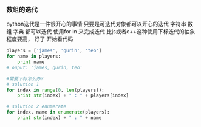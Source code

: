 ### 数组的迭代

python迭代是一件很开心的事情 只要是可迭代对象都可以开心的迭代 字符串 数组 字典 都可以迭代
使用for in 来完成迭代 比js或者c++这种使用下标迭代的抽象程度要高， 好了 开始看代码

```python
players = ['james', 'gurin', 'teo']
for name in players:
    print name
# ouput: 'james, gurin, teo'

#需要下标怎么办?
# solution 1
for index in range(0, len(players)):
    print str(index) + " : " + players[index]

# solution 2 enumerate
for index, name in enumerate(players):
    print str(index) + " : " + name
```
